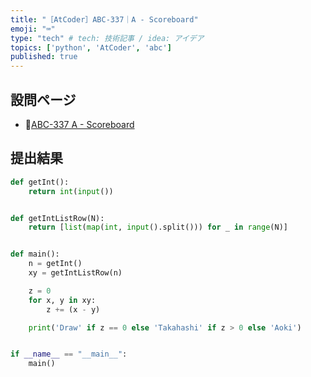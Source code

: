 ```yaml
---
title: "［AtCoder］ABC-337｜A - Scoreboard"
emoji: "⌨️"
type: "tech" # tech: 技術記事 / idea: アイデア
topics: ['python', 'AtCoder', 'abc']
published: true
---
```


## 設問ページ

- 🔗[ABC-337 A - Scoreboard](https://atcoder.jp/contests/abc337/tasks/abc337_a)

## 提出結果

```python
def getInt():
    return int(input())


def getIntListRow(N):
    return [list(map(int, input().split())) for _ in range(N)]


def main():
    n = getInt()
    xy = getIntListRow(n)

    z = 0
    for x, y in xy:
        z += (x - y)

    print('Draw' if z == 0 else 'Takahashi' if z > 0 else 'Aoki')


if __name__ == "__main__":
    main()
```
